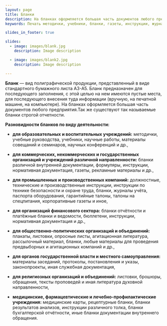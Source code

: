 ```yaml
---
layout: page
title: Бланки
description: На бланках оформляется большая часть документов любого предприятия.
keywords: Печать методички, учебники, бланки, газеты, инструкции, журналы учета, бюллетени, плакаты, листовки, аггитационные листы, , протоколы, указы, медицинские карты, рецептурные блаки, бланки бухгалтерского отчета.

slides_in_footer: true

slides:
  - image: images/blank.jpg
    description: Image description

  - image: images/blank2.jpg
    description: Image description

---
```


**Бланк** — вид полиграфической продукции, представленный в виде стандартного бумажного листа А3-А5. Бланк предназначен для последующего заполнения, с этой целью на нем имеются пустые места, для последующего внесения туда информации (вручную, на печатной машине, на компьютере). На бланках оформляется большая часть документов любого предприятия.Так же существуют так называемые бланки строгой отчетности. 

 

**Разновидности бланков по виду деятельности:**  

 - **для образовательных и воспитательных учреждений:**
   методички, учебные руководства, учебники, научные работы, материалы совещаний и семинаров, научных конференций и др.,
 
 - **для коммерческих, некоммерческих и государственных организаций и учреждений различной направленности:**
   бланки различной внутренней документации, формуляры, инструкции, нормативная документация, газеты, рекламные материалы и др.,
 
 - **для промышленных и производственных компаний:**
   должностные, технические и производственные инструкции, инструкции по технике безопасности и охране труда, бланки, журналы учёта, паспорта оборудования, гарантийные талоны, талоны на спецпитания, корпоративные газеты и иное,
 
 - **для организаций финансового сектора:**
   бланки отчётности и платёжные бланки и ведомости, бюллетени, инструкции, нормативная документация и др.,
 
 - **для общественно-политических организаций и объединений:**
   плакаты, листовки, опросные листы, агитационная литература, рассылочный материал, бланки, любые материалы для проведения предвыборных и агитационных компаний и др.,
 
 - **для органов государственной власти и местного самоуправления:**
   материалы заседаний, протоколы, постановления и указы, законопроекты, иная служебная документация,
 
 - **для религиозных организаций и объединений:**
   листовки, брошюры, обращения, тексты проповедей и иная литература духовной направленности,
      
 - **медицинские, фармацевтические и лечебно-профилактические учреждения:**
    медицинские карты, рецептурные бланки, бланки результатов анализов, инструкции различного толка, бланки бухгалтерской отчётности, иные бланки документации внутреннего обращения.